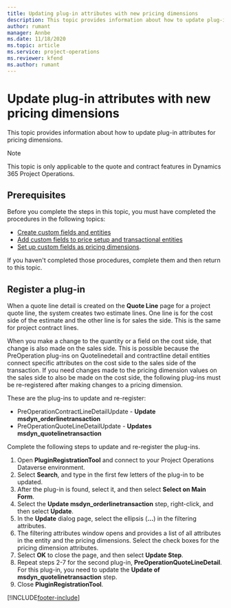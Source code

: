 ```yaml
---
title: Updating plug-in attributes with new pricing dimensions
description: This topic provides information about how to update plug-in attributes for pricing dimensions.
author: rumant
manager: Annbe
ms.date: 11/18/2020
ms.topic: article
ms.service: project-operations
ms.reviewer: kfend 
ms.author: rumant
---
```



# Update plug-in attributes with new pricing dimensions

This topic provides information about how to update plug-in attributes for pricing dimensions.

> [!NOTE]
> This topic is only applicable to the quote and contract features in Dynamics 365 Project Operations.

## Prerequisites
Before you complete the steps in this topic, you must have completed the procedures in the following topics:

  - [Create custom fields and entities](create-custom-fields-entities-pricing-dimensions.md) 
  - [Add custom fields to price setup and transactional entities](add-custom-fields-price-setup-transactional-entities.md)
  - [Set up custom fields as pricing dimensions](set-up-custom-fields-pricing-dimensions.md). 
  
If you haven't completed those procedures, complete them and then return to this topic.

## Register a plug-in
When a quote line detail is created on the **Quote Line** page for a project quote line, the system creates two estimate lines. One line is for the cost side of the estimate and the other line is for sales the side. This is the same  for project contract lines.

When you make a change to the quantity or a field on the cost side, that change is also made on the sales side. This is possible because the PreOperation plug-ins on Quotelinedetail and contractline detail entities connect specific attributes on the cost side to the sales side of the transaction. If you need changes made to the pricing dimension values on the sales side to also be made on the cost side, the following plug-ins must be re-registered after making changes to a pricing dimension.

These are the plug-ins to update and re-register:

- PreOperationContractLineDetailUpdate - **Update msdyn_orderlinetransaction**
- PreOperationQuoteLineDetailUpdate - **Updates msdyn_quotelinetransaction**

Complete the following steps to update and re-register the plug-ins.

1. Open **PluginRegistrationTool** and connect to your Project Operations Dataverse environment.
2. Select **Search**, and type in the first few letters of the plug-in to be updated.
3. After the plug-in is found, select it, and then select **Select on Main Form**.
4. Select the **Update msdyn_orderlinetransaction** step, right-click, and then select **Update**.
5. In the **Update** dialog page, select the ellipsis (**...**) in the filtering attributes.
6. The filtering attributes window opens and provides a list of all attributes in the entity and the pricing dimensions. Select the check boxes for the pricing dimension attributes.
7. Select **OK** to close the page, and then select **Update Step**.
8. Repeat steps 2-7 for the second plug-in, **PreOperationQuoteLineDetail**. For this plug-in, you need to update the **Update of msdyn_quotelinetransaction** step.
9. Close **PluginRegistrationTool**.


[!INCLUDE[footer-include](../includes/footer-banner.md)]